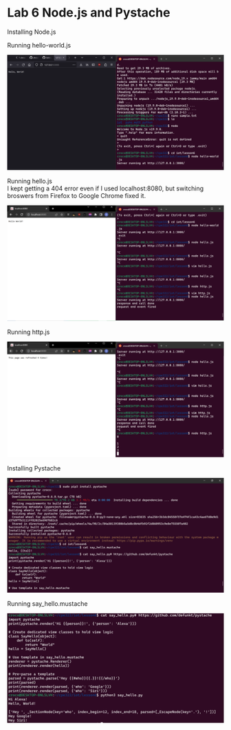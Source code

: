 # Lab 6 Node.js and Pystache

Installing Node.js

Running hello-world.js

![hello-world](helloWorld.PNG)

Running hello.js  
I kept getting a 404 error even if I used localhost:8080, but switching broswers from Firefox to Google Chrome fixed it.

![hello](hello.PNG)

Running http.js

![http](http.PNG)

Installing Pystache

![Pystache install](mustacheinstall.PNG)

Running say_hello.mustache

![say_hello](mustacherun.PNG)
